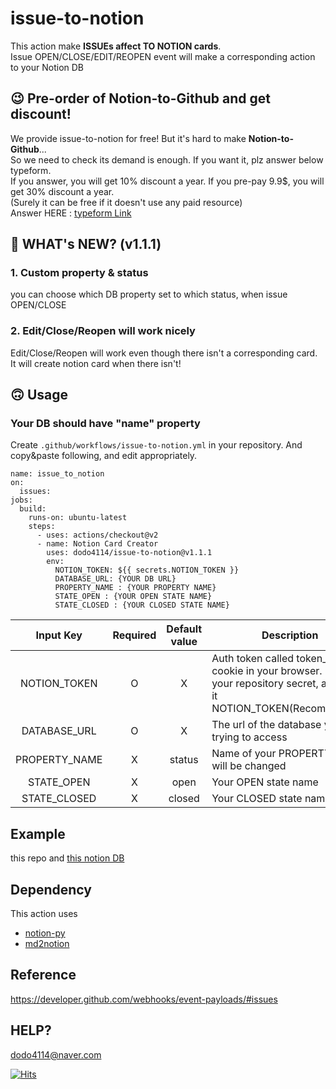 # issue-to-notion
This action make **ISSUEs affect TO NOTION cards**.   
Issue OPEN/CLOSE/EDIT/REOPEN event will make a corresponding action to your Notion DB

## :wink: Pre-order of Notion-to-Github and get discount!
We provide issue-to-notion for free! But it's hard to make <b>Notion-to-Github</b>...   
So we need to check its demand is enough. If you want it, plz answer below typeform.  
If you answer, you will get 10% discount a year. If you pre-pay 9.9$, you will get 30% discount a year.  
(Surely it can be free if it doesn't use any paid resource)   
Answer HERE : [typeform Link](https://dodo41142727.typeform.com/to/mPP7d1hV)

## :rocket: WHAT's NEW? (v1.1.1)

### 1. Custom property & status
you can choose which DB property set to which status, when issue OPEN/CLOSE
### 2. Edit/Close/Reopen will work nicely
Edit/Close/Reopen will work even though there isn't a corresponding card.   
It will create notion card when there isn't!

## :upside_down_face: Usage
### Your DB should have "name" property

Create `.github/workflows/issue-to-notion.yml` in your repository.
And copy&paste following, and edit appropriately.

```
name: issue_to_notion
on:
  issues:
jobs:
  build:
    runs-on: ubuntu-latest
    steps:
      - uses: actions/checkout@v2
      - name: Notion Card Creator
        uses: dodo4114/issue-to-notion@v1.1.1
        env:
          NOTION_TOKEN: ${{ secrets.NOTION_TOKEN }}
          DATABASE_URL: {YOUR DB URL}
          PROPERTY_NAME : {YOUR PROPERTY NAME}
          STATE_OPEN : {YOUR OPEN STATE NAME}
          STATE_CLOSED : {YOUR CLOSED STATE NAME}
```

| Input Key | Required | Default value | Description |
|:-----:|:-----:|:-----:|-----|
| NOTION_TOKEN | O | X | Auth token called token_v2 from cookie in your browser. Put it your repository secret, and name it NOTION_TOKEN(Recommended) |
| DATABASE_URL | O | X | The url of the database you are trying to access |
| PROPERTY_NAME | X | status | Name of your PROPERTY which will be changed |
| STATE_OPEN | X | open | Your OPEN state name |
| STATE_CLOSED | X | closed | Your CLOSED state name |

## Example
this repo and [this notion DB](https://www.notion.so/dodo4114/aebe312a066c465494fb1eb6997060b0?v=95652d72244a44bd97d39b6057c51dc0)


## Dependency 
This action uses  
+ [notion-py](https://github.com/jamalex/notion-py)   
+ [md2notion](https://github.com/Cobertos/md2notion)

## Reference
https://developer.github.com/webhooks/event-payloads/#issues

## HELP?
dodo4114@naver.com

[![Hits](https://hits.seeyoufarm.com/api/count/incr/badge.svg?url=https%3A%2F%2Fgithub.com%2Fmarketplace%2Factions%2Fissue-to-notion&count_bg=%2379C83D&title_bg=%23555555&icon=&icon_color=%23E7E7E7&title=hits&edge_flat=false)](https://hits.seeyoufarm.com)

